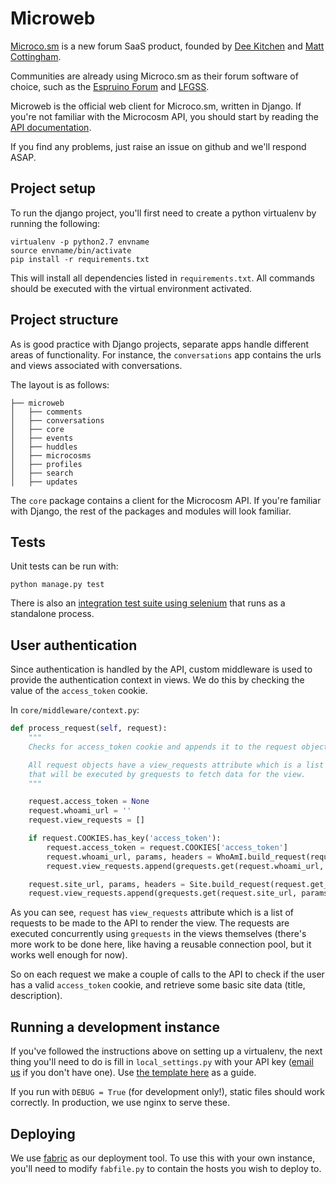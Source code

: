 # Microweb

[Microco.sm](http://microco.sm) is a new forum SaaS product, founded by [Dee Kitchen](https://dee.kitchen) and [Matt Cottingham](https://twitter.com/mattrco).

Communities are already using Microco.sm as their forum software of choice, such as the [Espruino Forum](http://forum.espruino.com) and [LFGSS](https://www.lfgss.com).

Microweb is the official web client for Microco.sm, written in Django. If you're not familiar with the Microcosm API, you should start by reading the [API documentation](https://github.com/microcosm-collective/microcosm-docs).

If you find any problems, just raise an issue on github and we'll respond ASAP.

## Project setup

To run the django project, you'll first need to create a python virtualenv by running the following:

```
virtualenv -p python2.7 envname
source envname/bin/activate
pip install -r requirements.txt
```

This will install all dependencies listed in `requirements.txt`. All commands should be executed with the virtual environment activated.

## Project structure

As is good practice with Django projects, separate apps handle different areas of functionality. For instance, the `conversations` app contains the urls and views associated with conversations.

The layout is as follows:

```
├── microweb
│   ├── comments
│   ├── conversations
│   ├── core
│   ├── events
│   ├── huddles
│   ├── microcosms
│   ├── profiles
│   ├── search
│   ├── updates
```

The `core` package contains a client for the Microcosm API. If you're familiar with Django, the rest of the packages and modules will look familiar.

## Tests

Unit tests can be run with:

```
python manage.py test
```

There is also an [integration test suite using selenium](https://github.com/microcosm-collective/microweb-selenium-tests) that runs as a standalone process.

## User authentication

Since authentication is handled by the API, custom middleware is used to provide the authentication context in views. We do this by checking the value of the `access_token` cookie.

In `core/middleware/context.py`:

```python
def process_request(self, request):
    """
    Checks for access_token cookie and appends it to the request object if present.

    All request objects have a view_requests attribute which is a list of requests
    that will be executed by grequests to fetch data for the view.
    """

    request.access_token = None
    request.whoami_url = ''
    request.view_requests = []

    if request.COOKIES.has_key('access_token'):
        request.access_token = request.COOKIES['access_token']
        request.whoami_url, params, headers = WhoAmI.build_request(request.get_host(), request.access_token)
        request.view_requests.append(grequests.get(request.whoami_url, params=params, headers=headers))

    request.site_url, params, headers = Site.build_request(request.get_host())
    request.view_requests.append(grequests.get(request.site_url, params=params, headers=headers))
```

As you can see, `request` has `view_requests` attribute which is a list of requests to be made to the API to render the view. The requests are executed concurrently using `grequests` in the views themselves (there's more work to be done here, like having a reusable connection pool, but it works well enough for now).

So on each request we make a couple of calls to the API to check if the user has a valid `access_token` cookie, and retrieve some basic site data (title, description).

## Running a development instance

If you've followed the instructions above on setting up a virtualenv, the next thing you'll need to do is fill in `local_settings.py` with your API key ([email us](mailto:founders@microcosm.cc) if you don't have one). Use [the template here](https://github.com/microcosm-collective/microweb/blob/main/microweb/local_settings.py.sample) as a guide.

If you run with `DEBUG = True` (for development only!), static files should work correctly. In production, we use nginx to serve these.

## Deploying

We use [fabric](http://www.fabfile.org/) as our deployment tool. To use this with your own instance, you'll need to modify `fabfile.py` to contain the hosts you wish to deploy to.
